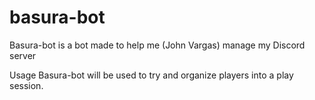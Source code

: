 # basura-bot
Basura-bot is a bot made to help me (John Vargas) manage my Discord server

Usage
Basura-bot will be used to try and organize players into a play session.